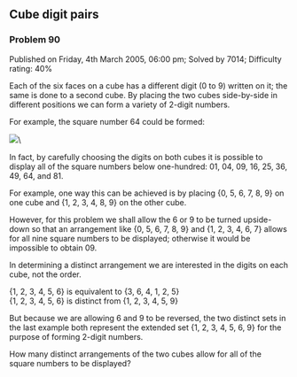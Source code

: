 Cube digit pairs
----------------

### Problem 90

Published on Friday, 4th March 2005, 06:00 pm; Solved by 7014;
Difficulty rating: 40%

Each of the six faces on a cube has a different digit (0 to 9) written
on it; the same is done to a second cube. By placing the two cubes
side-by-side in different positions we can form a variety of 2-digit
numbers.

For example, the square number 64 could be formed:

![](project/images/p090.gif)\

In fact, by carefully choosing the digits on both cubes it is possible
to display all of the square numbers below one-hundred: 01, 04, 09, 16,
25, 36, 49, 64, and 81.

For example, one way this can be achieved is by placing {0, 5, 6, 7, 8,
9} on one cube and {1, 2, 3, 4, 8, 9} on the other cube.

However, for this problem we shall allow the 6 or 9 to be turned
upside-down so that an arrangement like {0, 5, 6, 7, 8, 9} and {1, 2, 3,
4, 6, 7} allows for all nine square numbers to be displayed; otherwise
it would be impossible to obtain 09.

In determining a distinct arrangement we are interested in the digits on
each cube, not the order.

{1, 2, 3, 4, 5, 6} is equivalent to {3, 6, 4, 1, 2, 5}\
 {1, 2, 3, 4, 5, 6} is distinct from {1, 2, 3, 4, 5, 9}

But because we are allowing 6 and 9 to be reversed, the two distinct
sets in the last example both represent the extended set {1, 2, 3, 4, 5,
6, 9} for the purpose of forming 2-digit numbers.

How many distinct arrangements of the two cubes allow for all of the
square numbers to be displayed?
